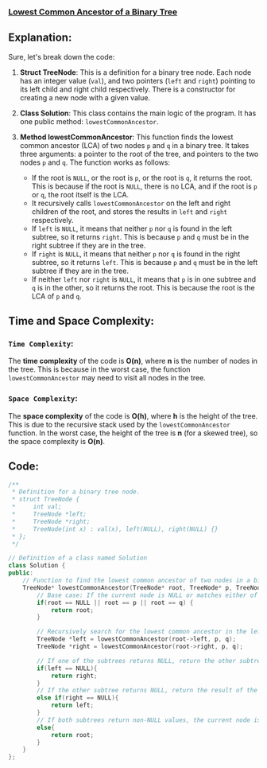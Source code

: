 ### [Lowest Common Ancestor of a Binary Tree](https://leetcode.com/problems/lowest-common-ancestor-of-a-binary-tree/description/)

## Explanation:
Sure, let's break down the code:

1. **Struct TreeNode**: This is a definition for a binary tree node. Each node has an integer value (`val`), and two pointers (`left` and `right`) pointing to its left child and right child respectively. There is a constructor for creating a new node with a given value.

2. **Class Solution**: This class contains the main logic of the program. It has one public method: `lowestCommonAncestor`.

3. **Method lowestCommonAncestor**: This function finds the lowest common ancestor (LCA) of two nodes `p` and `q` in a binary tree. It takes three arguments: a pointer to the root of the tree, and pointers to the two nodes `p` and `q`. The function works as follows:
    - If the root is `NULL`, or the root is `p`, or the root is `q`, it returns the root. This is because if the root is `NULL`, there is no LCA, and if the root is `p` or `q`, the root itself is the LCA.
    - It recursively calls `lowestCommonAncestor` on the left and right children of the root, and stores the results in `left` and `right` respectively.
    - If `left` is `NULL`, it means that neither `p` nor `q` is found in the left subtree, so it returns `right`. This is because `p` and `q` must be in the right subtree if they are in the tree.
    - If `right` is `NULL`, it means that neither `p` nor `q` is found in the right subtree, so it returns `left`. This is because `p` and `q` must be in the left subtree if they are in the tree.
    - If neither `left` nor `right` is `NULL`, it means that `p` is in one subtree and `q` is in the other, so it returns the root. This is because the root is the LCA of `p` and `q`.

## Time and Space Complexity:
### `Time Complexity`:
The **time complexity** of the code is **O(n)**, where **n** is the number of nodes in the tree. This is because in the worst case, the function `lowestCommonAncestor` may need to visit all nodes in the tree.

### `Space Complexity`:
The **space complexity** of the code is **O(h)**, where **h** is the height of the tree. This is due to the recursive stack used by the `lowestCommonAncestor` function. In the worst case, the height of the tree is **n** (for a skewed tree), so the space complexity is **O(n)**.

## Code:
```cpp
/**
 * Definition for a binary tree node.
 * struct TreeNode {
 *     int val;
 *     TreeNode *left;
 *     TreeNode *right;
 *     TreeNode(int x) : val(x), left(NULL), right(NULL) {}
 * };
 */

// Definition of a class named Solution
class Solution {
public:
    // Function to find the lowest common ancestor of two nodes in a binary tree
    TreeNode* lowestCommonAncestor(TreeNode* root, TreeNode* p, TreeNode* q) {
        // Base case: If the current node is NULL or matches either of the given nodes, return the current node
        if(root == NULL || root == p || root == q) {
            return root;
        }

        // Recursively search for the lowest common ancestor in the left and right subtrees
        TreeNode *left = lowestCommonAncestor(root->left, p, q);
        TreeNode *right = lowestCommonAncestor(root->right, p, q);

        // If one of the subtrees returns NULL, return the other subtree's result
        if(left == NULL){
            return right;
        }
        // If the other subtree returns NULL, return the result of the first subtree
        else if(right == NULL){
            return left;
        }
        // If both subtrees return non-NULL values, the current node is the lowest common ancestor
        else{
            return root;
        }
    }
};
```
